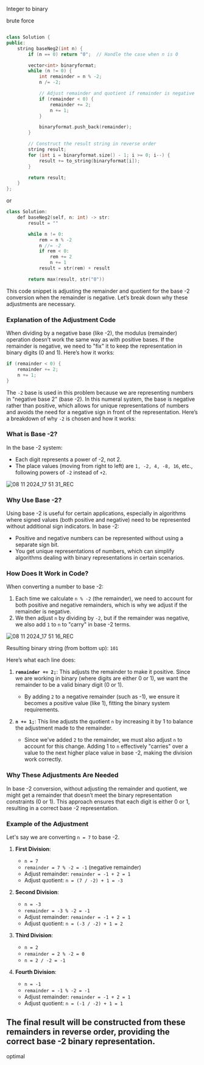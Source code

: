 Integer to binary

brute force

```cpp

class Solution {
public:
    string baseNeg2(int n) {
        if (n == 0) return "0";  // Handle the case when n is 0

        vector<int> binaryformat;
        while (n != 0) {
            int remainder = n % -2;
            n /= -2;

            // Adjust remainder and quotient if remainder is negative
            if (remainder < 0) {
                remainder += 2;
                n += 1;
            }

            binaryformat.push_back(remainder);
        }

        // Construct the result string in reverse order
        string result;
        for (int i = binaryformat.size() - 1; i >= 0; i--) {
            result += to_string(binaryformat[i]);
        }

        return result;
    }
};


```
or 
```cpp
class Solution:    
    def baseNeg2(self, n: int) -> str:        
        result = ""

        while n != 0:
            rem = n % -2
            n //= -2
            if rem < 0:
                rem += 2
                n += 1
            result = str(rem) + result

        return max(result, str("0"))
```
This code snippet is adjusting the remainder and quotient for the base -2 conversion when the remainder is negative. Let’s break down why these adjustments are necessary.

### Explanation of the Adjustment Code
When dividing by a negative base (like -2), the modulus (remainder) operation doesn’t work the same way as with positive bases. If the remainder is negative, we need to "fix" it to keep the representation in binary digits (0 and 1). Here’s how it works:

```cpp
if (remainder < 0) {
    remainder += 2;
    n += 1;
}
```
The `-2` base is used in this problem because we are representing numbers in "negative base 2" (base -2). In this numeral system, the base is negative rather than positive, which allows for unique representations of numbers and avoids the need for a negative sign in front of the representation. Here’s a breakdown of why `-2` is chosen and how it works:

### What is Base -2?
In the base -2 system:
- Each digit represents a power of -2, not 2. 
- The place values (moving from right to left) are `1, -2, 4, -8, 16`, etc., following powers of `-2` instead of `+2`.

![08 11 2024_17 51 31_REC](https://github.com/user-attachments/assets/8958ee2b-4c71-4ef8-8af7-adf2b434f6d9)

### Why Use Base -2?
Using base -2 is useful for certain applications, especially in algorithms where signed values (both positive and negative) need to be represented without additional sign indicators. In base -2:
- Positive and negative numbers can be represented without using a separate sign bit.
- You get unique representations of numbers, which can simplify algorithms dealing with binary representations in certain scenarios.

### How Does It Work in Code?
When converting a number to base -2:
1. Each time we calculate `n % -2` (the remainder), we need to account for both positive and negative remainders, which is why we adjust if the remainder is negative.
2. We then adjust `n` by dividing by `-2`, but if the remainder was negative, we also add `1` to `n` to "carry" in base -2 terms.

![08 11 2024_17 51 16_REC](https://github.com/user-attachments/assets/a2e89dc4-6b5a-4cc7-8272-0cf92ff0b9df)


Resulting binary string (from bottom up): `101`

Here’s what each line does:
1. **`remainder += 2;`**: This adjusts the remainder to make it positive. Since we are working in binary (where digits are either 0 or 1), we want the remainder to be a valid binary digit (0 or 1).
   
   - By adding `2` to a negative remainder (such as -1), we ensure it becomes a positive value (like 1), fitting the binary system requirements.

2. **`n += 1;`**: This line adjusts the quotient `n` by increasing it by 1 to balance the adjustment made to the remainder.
   
   - Since we’ve added `2` to the remainder, we must also adjust `n` to account for this change. Adding 1 to `n` effectively "carries" over a value to the next higher place value in base -2, making the division work correctly.

### Why These Adjustments Are Needed
In base -2 conversion, without adjusting the remainder and quotient, we might get a remainder that doesn’t meet the binary representation constraints (0 or 1). This approach ensures that each digit is either 0 or 1, resulting in a correct base -2 representation.

### Example of the Adjustment
Let's say we are converting `n = 7` to base -2.

1. **First Division**:
   - `n = 7`
   - `remainder = 7 % -2 = -1` (negative remainder)
   - Adjust remainder: `remainder = -1 + 2 = 1`
   - Adjust quotient: `n = (7 / -2) + 1 = -3`

2. **Second Division**:
   - `n = -3`
   - `remainder = -3 % -2 = -1`
   - Adjust remainder: `remainder = -1 + 2 = 1`
   - Adjust quotient: `n = (-3 / -2) + 1 = 2`

3. **Third Division**:
   - `n = 2`
   - `remainder = 2 % -2 = 0`
   - `n = 2 / -2 = -1`

4. **Fourth Division**:
   - `n = -1`
   - `remainder = -1 % -2 = -1`
   - Adjust remainder: `remainder = -1 + 2 = 1`
   - Adjust quotient: `n = (-1 / -2) + 1 = 1`

The final result will be constructed from these remainders in reverse order, providing the correct base -2 binary representation.
--- 
optimal

```cpp


```
